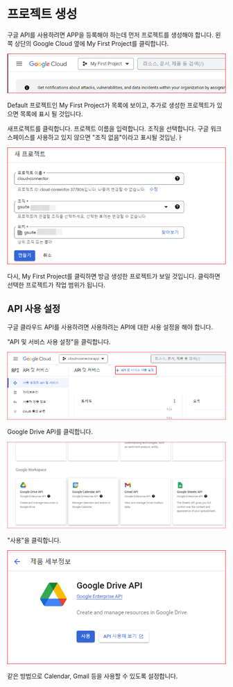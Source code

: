 # 프로젝트 생성 

구글 API를 사용하려면 APP을 등록해야 하는데 먼저 프로젝트를 생성해야 합니다.  왼쪽 상단의 Google Cloud 옆에 My First Project를 클릭합니다. 

![](.assets/new-project.png)

Default 프로젝트인 My First Project가 목록에 보이고, 추가로 생성한 프로젝트가 있으면 목록에 표시 될 것입니다. 

새프로젝트를 클릭합니다.  프로젝트 이름을 입력합니다. 조직을 선택합니다. 구글 워크스페이스를 사용하고 있지 않으면 "조직 없음"이라고 표시될 것입닏.ㅏ 


![](.assets/define-proj.png)


다시, My First Project를 클릭하면 방금 생성한 프로젝트가 보일 것입니다. 클릭하면 선택한 프로젝트가 작업 범위가 됩니다. 



## API 사용 설정

구글 클라우드 API를 사용하려면 사용하려는 API에 대한 사용 설정을 해야 합니다. 

"API 및 서비스 사용 설정"을 클릭합니다. 

![](.assets/config-api.png)


Google Drive API를 클릭합니다. 

![](.assets/config-api-02.png)


"사용"을 클릭합니다. 

![](.assets/config-api-03.png)


같은 방법으로 Calendar, Gmail 등을 사용할 수 있도록 설정합니다. 















